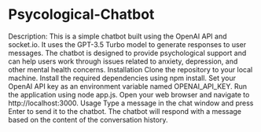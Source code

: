 # Psycological-Chatbot
Description: This is a simple chatbot built using the OpenAI API and socket.io. It uses the GPT-3.5 Turbo model to generate responses to user messages. The chatbot is designed to provide psychological support and can help users work through issues related to anxiety, depression, and other mental health concerns.
Installation
Clone the repository to your local machine.
Install the required dependencies using npm install.
Set your OpenAI API key as an environment variable named OPENAI_API_KEY.
Run the application using node app.js.
Open your web browser and navigate to http://localhost:3000.
Usage
Type a message in the chat window and press Enter to send it to the chatbot.
The chatbot will respond with a message based on the content of the conversation history.
